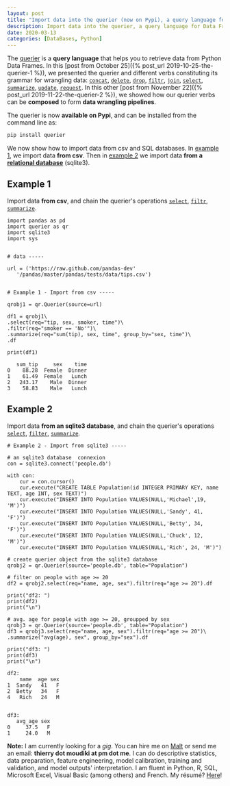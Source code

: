 ```yaml
---
layout: post
title: "Import data into the querier (now on Pypi), a query language for Data Frames"
description: Import data into the querier, a query language for Data Frames
date: 2020-03-13
categories: [DataBases, Python]
---
```


The [querier](https://github.com/Techtonique/querier) is a __query language__ that helps you to retrieve data from Python Data Frames. In this [post from October 25]({% post_url 2019-10-25-the-querier-1 %}), we presented the querier and different verbs constituting its grammar for wrangling data: [`concat`](https://github.com/Techtonique/querier/tree/master/querier/demo/thierrymoudiki_251019_concat.ipynb), [`delete`](https://github.com/Techtonique/querier/tree/master/querier/demo/thierrymoudiki_241019_delete.ipynb), [`drop`](https://github.com/Techtonique/querier/tree/master/querier/demo/thierrymoudiki_241019_drop.ipynb), [`filtr`](https://github.com/Techtonique/querier/tree/master/querier/demo/thierrymoudiki_231019_filtr.ipynb), [`join`](https://github.com/Techtonique/querier/tree/master/querier/demo/thierrymoudiki_231019_join.ipynb), [`select`](https://github.com/Techtonique/querier/tree/master/querier/demo/thierrymoudiki_231019_select.ipynb), [`summarize`](https://github.com/Techtonique/querier/tree/master/querier/demo/thierrymoudiki_231019_summarize.ipynb), [`update`](https://github.com/Techtonique/querier/tree/master/querier/demo/thierrymoudiki_251019_update.ipynb), [`request`](https://github.com/Techtonique/querier/tree/master/querier/demo/thierrymoudiki_231019_request.ipynb). In this other [post from November 22]({% post_url 2019-11-22-the-querier-2 %}), we showed how our querier verbs can be __composed__ to form __data wrangling pipelines__. 


The querier is now __available on Pypi__, and can be installed from the command line as:

```bash
pip install querier
```

We now show how to import data from csv and SQL databases. In [example 1](#example-1), we import data __from csv__. Then in [example 2](#example-2) we import data __from a [relational database](https://en.wikipedia.org/wiki/Relational_database)__ (sqlite3).

## Example 1

Import data __from csv__, and chain the querier's operations [`select`](https://github.com/Techtonique/querier/blob/master/querier/demo/thierrymoudiki_231019_select.ipynb), [`filtr`](https://github.com/Techtonique/querier/blob/master/querier/demo/thierrymoudiki_231019_filtr.ipynb), [`summarize`](https://github.com/Techtonique/querier/blob/master/querier/demo/thierrymoudiki_231019_summarize.ipynb).


```
import pandas as pd
import querier as qr
import sqlite3 
import sys


# data -----

url = ('https://raw.github.com/pandas-dev'
   '/pandas/master/pandas/tests/data/tips.csv')


# Example 1 - Import from csv -----

qrobj1 = qr.Querier(source=url)

df1 = qrobj1\
.select(req="tip, sex, smoker, time")\
.filtr(req="smoker == 'No'")\
.summarize(req="sum(tip), sex, time", group_by="sex, time")\
.df

print(df1)
```

       sum_tip     sex    time
    0    88.28  Female  Dinner
    1    61.49  Female   Lunch
    2   243.17    Male  Dinner
    3    58.83    Male   Lunch


## Example 2

Import data __from an sqlite3 database__, and chain the querier's operations [`select`](https://github.com/Techtonique/querier/blob/master/querier/demo/thierrymoudiki_231019_select.ipynb), [`filter`](https://github.com/Techtonique/querier/blob/master/querier/demo/thierrymoudiki_231019_filtr.ipynb), [`summarize`](https://github.com/Techtonique/querier/blob/master/querier/demo/thierrymoudiki_231019_summarize.ipynb).


```
# Example 2 - Import from sqlite3 -----

# an sqlite3 database  connexion
con = sqlite3.connect('people.db')
 
with con:
    cur = con.cursor()    
    cur.execute("CREATE TABLE Population(id INTEGER PRIMARY KEY, name TEXT, age INT, sex TEXT)")
    cur.execute("INSERT INTO Population VALUES(NULL,'Michael',19, 'M')")
    cur.execute("INSERT INTO Population VALUES(NULL,'Sandy', 41, 'F')")
    cur.execute("INSERT INTO Population VALUES(NULL,'Betty', 34, 'F')")
    cur.execute("INSERT INTO Population VALUES(NULL,'Chuck', 12, 'M')")
    cur.execute("INSERT INTO Population VALUES(NULL,'Rich', 24, 'M')")
    
# create querier object from the sqlite3 database 
qrobj2 = qr.Querier(source='people.db', table="Population")    

# filter on people with age >= 20
df2 = qrobj2.select(req="name, age, sex").filtr(req="age >= 20").df

print("df2: ")
print(df2)
print("\n")

# avg. age for people with age >= 20, groupped by sex
qrobj3 = qr.Querier(source='people.db', table="Population")  
df3 = qrobj3.select(req="name, age, sex").filtr(req="age >= 20")\
.summarize("avg(age), sex", group_by="sex").df

print("df3: ")
print(df3)
print("\n")
```

    df2: 
        name  age sex
    1  Sandy   41   F
    2  Betty   34   F
    4   Rich   24   M
    
    
    df3: 
       avg_age sex
    0     37.5   F
    1     24.0   M
    
__Note:__ I am currently looking for a _gig_. You can hire me on [Malt](https://www.malt.fr/profile/thierrymoudiki) or send me an email: __thierry dot moudiki at pm dot me__. I can do descriptive statistics, data preparation, feature engineering, model calibration, training and validation, and model outputs' interpretation. I am fluent in Python, R, SQL, Microsoft Excel, Visual Basic (among others) and French. My résumé? [Here]({{base}}/cv/thierry-moudiki.pdf)!



    

